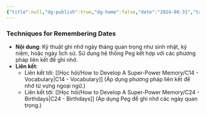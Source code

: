 ```yaml
---
{"title":null,"dg-publish":true,"dg-home":false,"date":"2024-08-31","tags":["#book","#memory","#How_to_Develop_A_Super_Power_Memory"],"Chương":"Chương13","permalink":"/hoc-hoi/how-to-develop-a-super-power-memory/c13-dates/","dgPassFrontmatter":true,"noteIcon":"","updated":"2025-01-14T22:09:33.496+07:00"}
---
```


### Techniques for Remembering Dates

- **Nội dung**: Kỹ thuật ghi nhớ ngày tháng quan trọng như sinh nhật, kỷ niệm, hoặc ngày lịch sử. Sử dụng hệ thống Peg kết hợp với các phương pháp liên kết để ghi nhớ.
- **Liên kết**:
    - Liên kết tới: [[Học hỏi/How to Develop A Super-Power Memory/C14 - Vocabulary\|C14 - Vocabulary]] (Áp dụng phương pháp liên kết để nhớ từ vựng ngoại ngữ.)
    - Liên kết tới: [[Học hỏi/How to Develop A Super-Power Memory/C24 - Birthdays\|C24 - Birthdays]] (Áp dụng Peg để ghi nhớ các ngày quan trọng.)